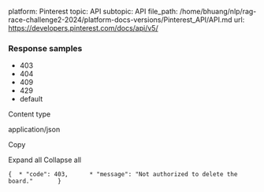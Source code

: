 platform: Pinterest
topic: API
subtopic: API
file_path: /home/bhuang/nlp/rag-race-challenge2-2024/platform-docs-versions/Pinterest_API/API.md
url: https://developers.pinterest.com/docs/api/v5/

### Response samples

* 403
* 404
* 409
* 429
* default

Content type

application/json

Copy

Expand all Collapse all

`{  * "code": 403,      * "message": "Not authorized to delete the board."       }`